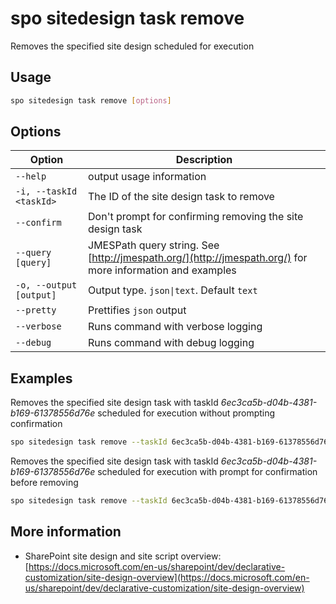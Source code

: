 # spo sitedesign task remove

Removes the specified site design scheduled for execution

## Usage

```sh
spo sitedesign task remove [options]
```

## Options

Option|Description
------|-----------
`--help`|output usage information
`-i, --taskId <taskId>`|The ID of the site design task to remove
`--confirm`|Don't prompt for confirming removing the site design task
`--query [query]`|JMESPath query string. See [http://jmespath.org/](http://jmespath.org/) for more information and examples
`-o, --output [output]`|Output type. `json\|text`. Default `text`
`--pretty`|Prettifies `json` output
`--verbose`|Runs command with verbose logging
`--debug`|Runs command with debug logging

## Examples

Removes the specified site design task with taskId _6ec3ca5b-d04b-4381-b169-61378556d76e_ scheduled for execution without prompting confirmation

```sh
spo sitedesign task remove --taskId 6ec3ca5b-d04b-4381-b169-61378556d76e --confirm
```

Removes the specified site design task with taskId _6ec3ca5b-d04b-4381-b169-61378556d76e_ scheduled for execution with prompt for confirmation before removing

```sh
spo sitedesign task remove --taskId 6ec3ca5b-d04b-4381-b169-61378556d76e
```

## More information

- SharePoint site design and site script overview: [https://docs.microsoft.com/en-us/sharepoint/dev/declarative-customization/site-design-overview](https://docs.microsoft.com/en-us/sharepoint/dev/declarative-customization/site-design-overview)